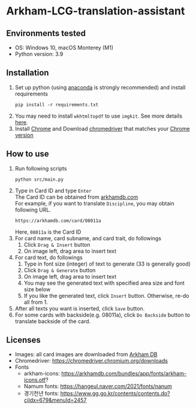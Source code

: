 # Arkham-LCG-translation-assistant

## Environments tested
- OS: Windows 10, macOS Monterey (M1)
- Python version: 3.9

## Installation
1. Set up python (using [anaconda](https://www.anaconda.com/products/distribution) is strongly recommended) and install requirements
    ```
    pip install -r requirements.txt
    ```
2. You may need to install `wkhtmltopdf` to use `imgkit`. See more details [here](https://pypi.org/project/imgkit/).
3. Install [Chrome](https://www.google.com/chrome/) and Download [chromedriver](https://chromedriver.chromium.org/downloads) that matches your [Chrome version](chrome://settings/help)

## How to use
1. Run following scripts
    ```
    python src/main.py
    ```
2. Type in Card ID and type `Enter`  
    The Card ID can be obtained from [arkhamdb.com](https://arkhamdb.com/)  
    For example, if you want to translate `Discipline`, you may obtain following URL.
    ```
    https://arkhamdb.com/card/08011a
    ```
    Here, `08011a` is the Card ID
3. For card name, card subname, and card trait, do followings
    1. Click `Drag & Insert` button
    2. On image left, drag area to insert text
4. For card text, do followings
    1. Type in font size (integer) of text to generate (33 is generally good)
    2. Click `Drag & Generate` button
    3. On image left, drag area to insert text
    4. You may see the generated text with specified area size and font size below
    5. If you like the generated text, click `Insert` button. Otherwise, re-do all from 1.
5. After all texts you want is inserted, click `Save` button.
6. For some cards with backside(e.g. 08011a), click `Do Backside` button to translate backside of the card.

## Licenses
- Images: all card images are downloaded from [Arkham DB](https://arkhamdb.com/)
- Chromedriver: https://chromedriver.chromium.org/downloads
- Fonts
    - arkham-icons: https://arkhamdb.com/bundles/app/fonts/arkham-icons.otf?
    - Namum fonts: https://hangeul.naver.com/2021/fonts/nanum
    - 경기천년 fonts: https://www.gg.go.kr/contents/contents.do?ciIdx=679&menuId=2457